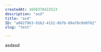 ```yaml
---
createdAt: 1650378422523
description: "asd"
title: "asd"
ID: "a0827963-91b2-4152-8b7b-09a70c0d0782"
slug: "test"

---
```

asdasd